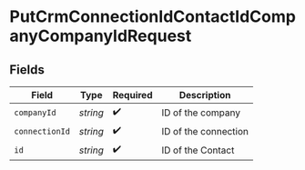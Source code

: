 # PutCrmConnectionIdContactIdCompanyCompanyIdRequest


## Fields

| Field                | Type                 | Required             | Description          |
| -------------------- | -------------------- | -------------------- | -------------------- |
| `companyId`          | *string*             | :heavy_check_mark:   | ID of the company    |
| `connectionId`       | *string*             | :heavy_check_mark:   | ID of the connection |
| `id`                 | *string*             | :heavy_check_mark:   | ID of the Contact    |